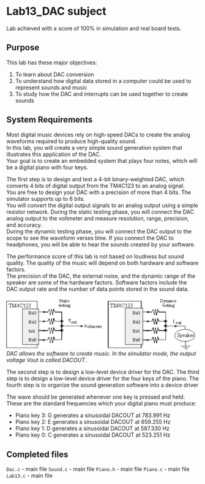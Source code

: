# Lab13_DAC subject

Lab achieved with a score of 100% in simulation and real board tests.

## Purpose

This lab has these major objectives: 
1. To learn about DAC conversion
2. To understand how digital data stored in a computer could be used to represent sounds and music
3. To study how the DAC  and interrupts can be used together to create sounds

## System Requirements

Most digital music devices rely on high-speed DACs to create the analog waveforms required to produce high-quality sound. \
In this lab, you will create a very simple sound generation system that illustrates this application of the DAC. \
Your goal is to create an embedded system that plays four notes, which will be a digital piano with four keys.

The first step is to design and test a 4-bit binary-weighted DAC, which converts 4 bits of digital output from the TM4C123 to an analog signal. \
You are free to design your DAC with a precision of more than 4 bits. The simulator supports up to 6 bits. \
You will convert the digital output signals to an analog output using a simple resistor network. During the static testing phase, you will connect the DAC analog output to the voltmeter and measure resolution, range, precision, and accuracy. \
During the dynamic testing phase, you will connect the DAC output to the scope to see the waveform verses time. If you connect the DAC to headphones, you will be able to hear the sounds created by your software.

The performance score of this lab is not based on loudness but sound quality. The quality of the music will depend on both hardware and software factors. \
The precision of the DAC, the external noise, and the dynamic range of the speaker are some of the hardware factors. Software factors include the DAC output rate and the number of data points stored in the sound data.

![Alt text](Lab13_circuit.png?raw=true) \
*DAC allows the software to create music. In the simulator mode, the output voltage Vout is called DACOUT*.

The second step is to design a low-level device driver for the DAC.
The third step is to design a low-level device driver for the four keys of the piano. 
The fourth step is to organize the sound generation software into a device driver

The wave should be generated whenever one key is pressed and held. These are the standard frequencies which your digital piano must produce:
- Piano key 3: G generates a sinusoidal DACOUT at 783.991 Hz
- Piano key 2: E generates a sinusoidal DACOUT at 659.255 Hz
- Piano key 1: D generates a sinusoidal DACOUT at 587.330 Hz
- Piano key 0: C generates a sinusoidal DACOUT at 523.251 Hz

## Completed files

`Dac.c` - main file
`Sound.c` - main file
`Piano.h` - main file
`Piano.c` - main file
`Lab13.c` - main file
